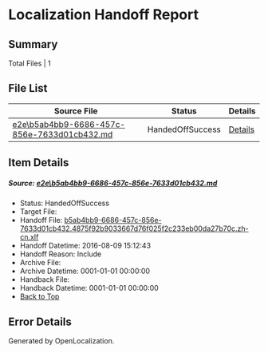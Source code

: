 # <a name='report-top'></a> Localization Handoff Report

## Summary
 Total Files | 1

## File List
 Source File | Status | Details 
 ----------- | ------ | ------- 
 [e2e\b5ab4bb9-6686-457c-856e-7633d01cb432.md](https://github.com/OpenLocalizationTestOrg/oltest/blob/d56d541238dc2575650160f8e2aa5815b081386f/e2e/b5ab4bb9-6686-457c-856e-7633d01cb432.md) | HandedOffSuccess | [Details](#5f1e97353d1a2aac0d2800c16c3bfa2f56c177f91)

## Item Details
##### <a name='5f1e97353d1a2aac0d2800c16c3bfa2f56c177f91'></a> Source: [e2e\b5ab4bb9-6686-457c-856e-7633d01cb432.md](https://github.com/OpenLocalizationTestOrg/oltest/blob/d56d541238dc2575650160f8e2aa5815b081386f/e2e/b5ab4bb9-6686-457c-856e-7633d01cb432.md)
* Status: HandedOffSuccess
* Target File: 
* Handoff File: [b5ab4bb9-6686-457c-856e-7633d01cb432.4875f92b9033667d76f025f2c233eb00da27b70c.zh-cn.xlf](https://github.com/OpenLocalizationTestOrg/olhandoff-e2e/blob/18d28a78d3e0db2bdf65be4878355c3018fde613/ol-handoff/OpenLocalizationTestOrg/ol-test-zhcn/ci/ht/b5ab4bb9-6686-457c-856e-7633d01cb432.4875f92b9033667d76f025f2c233eb00da27b70c.zh-cn.xlf)
* Handoff Datetime: 2016-08-09 15:12:43
* Handoff Reason: Include
* Archive File: 
* Archive Datetime: 0001-01-01 00:00:00
* Handback File: 
* Handback Datetime: 0001-01-01 00:00:00
* [Back to Top](#report-top)


## Error Details

Generated by OpenLocalization.
